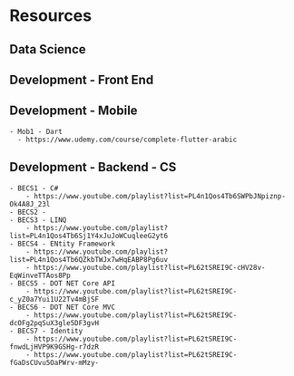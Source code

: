 # Resources

## Data Science

## Development - Front End

## Development - Mobile

    - Mob1 - Dart
      - https://www.udemy.com/course/complete-flutter-arabic

## Development - Backend - CS

    - BECS1 - C# 
        - https://www.youtube.com/playlist?list=PL4n1Qos4Tb6SWPbJNpiznp-Ok4A8J_23l
    - BECS2 - 
    - BECS3 - LINQ
        - https://www.youtube.com/playlist?list=PL4n1Qos4Tb6Sj1Y4xJuJoWCuqleeG2yt6
    - BECS4 - ENtity Framework
        - https://www.youtube.com/playlist?list=PL4n1Qos4Tb6QZkbTWJx7wHqEABP8Pg6uv
        - https://www.youtube.com/playlist?list=PL62tSREI9C-cHV28v-EqWinveTTAos8Pp
    - BECS5 - DOT NET Core API
        - https://www.youtube.com/playlist?list=PL62tSREI9C-c_yZ0a7Yui1U22Tv4mBjSF
    - BECS6 - DOT NET Core MVC
        - https://www.youtube.com/playlist?list=PL62tSREI9C-dcOFg2pqSuX3gle5DF3gvH
    - BECS7 - Identity
        - https://www.youtube.com/playlist?list=PL62tSREI9C-fnwdLjHVP9K9GSHg-r7dzR
        - https://www.youtube.com/playlist?list=PL62tSREI9C-fGaDsCUvu5OaPWrv-mMzy-
